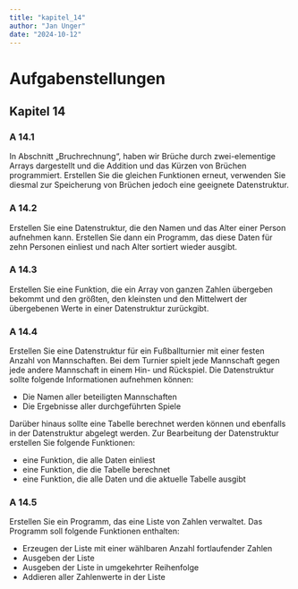 ```yaml
---
title: "kapitel_14"
author: "Jan Unger"
date: "2024-10-12"
---
```


# Aufgabenstellungen

## Kapitel 14

### A 14.1
In Abschnitt „Bruchrechnung“, haben wir Brüche durch zwei-elementige Arrays dargestellt und die Addition und das Kürzen von Brüchen programmiert. Erstellen Sie die gleichen Funktionen erneut, verwenden Sie diesmal zur Speicherung von Brüchen jedoch eine geeignete Datenstruktur.

### A 14.2
Erstellen Sie eine Datenstruktur, die den Namen und das Alter einer Person aufnehmen kann. Erstellen Sie dann ein Programm, das diese Daten für zehn Personen einliest und nach Alter sortiert wieder ausgibt.

### A 14.3
Erstellen Sie eine Funktion, die ein Array von ganzen Zahlen übergeben bekommt und den größten, den kleinsten und den Mittelwert der übergebenen Werte in einer Datenstruktur zurückgibt.

### A 14.4
Erstellen Sie eine Datenstruktur für ein Fußballturnier mit einer festen Anzahl von Mannschaften. Bei dem Turnier spielt jede Mannschaft gegen jede andere Mannschaft in einem Hin- und Rückspiel. Die Datenstruktur sollte folgende Informationen aufnehmen können:

- Die Namen aller beteiligten Mannschaften
- Die Ergebnisse aller durchgeführten Spiele

Darüber hinaus sollte eine Tabelle berechnet werden können und ebenfalls in der Datenstruktur abgelegt werden. Zur Bearbeitung der Datenstruktur erstellen Sie folgende Funktionen:

- eine Funktion, die alle Daten einliest
- eine Funktion, die die Tabelle berechnet
- eine Funktion, die alle Daten und die aktuelle Tabelle ausgibt

### A 14.5
Erstellen Sie ein Programm, das eine Liste von Zahlen verwaltet. Das Programm soll folgende Funktionen enthalten:

- Erzeugen der Liste mit einer wählbaren Anzahl fortlaufender Zahlen
- Ausgeben der Liste
- Ausgeben der Liste in umgekehrter Reihenfolge
- Addieren aller Zahlenwerte in der Liste
